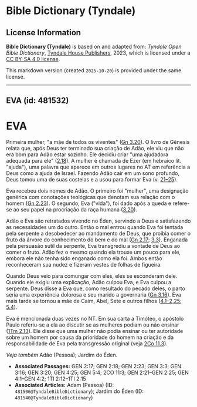 # Bible Dictionary (Tyndale)

## License Information

**Bible Dictionary (Tyndale)** is based on and adapted from: _Tyndale Open Bible Dictionary_, [Tyndale House Publishers](https://tyndaleopenresources.com/), 2023, which is licensed under a [CC BY-SA 4.0 license](https://creativecommons.org/licenses/by-sa/4.0/legalcode.en).

This markdown version (created `2025-10-20`) is provided under the same license.



--------------------------------

## EVA (id: 481532)

EVA
===

Primeira mulher, "a mãe de todos os viventes" ([Gn 3\.20](https://ref.ly/Gen3:20)). O livro de Gênesis relata que, após Deus ter terminado sua criação de Adão, ele viu que não era bom para Adão estar sozinho. Ele decidiu criar "uma ajudadora adequada para ele" ([2\.18](https://ref.ly/Gen2:18)). A mulher é chamada de Ezer (em hebraico lit. "ajuda"), uma palavra que aparece em outros lugares no AT em referência a Deus como a ajuda de Israel. Fazendo Adão cair em um sono profundo, Deus tomou uma de suas costelas e a usou para formar Eva (v. [21–25](https://ref.ly/Gen2:21-Gen2:25)).

Eva recebeu dois nomes de Adão. O primeiro foi "mulher", uma designação genérica com conotações teológicas que denotam sua relação com o homem ([Gn 2\.23](https://ref.ly/Gen2:23)). O segundo, Eva ("vida"), foi dado após a queda e refere\-se ao seu papel na procriação da raça humana ([3\.20](https://ref.ly/Gen3:20)).

Adão e Eva são retratados vivendo no Éden, servindo a Deus e satisfazendo as necessidades um do outro. Então o mal entrou quando Eva foi tentada pela serpente a desobedecer ao mandamento de Deus, que proibia comer o fruto da árvore do conhecimento do bem e do mal ([Gn 2\.17](https://ref.ly/Gen2:17); [3\.3](https://ref.ly/Gen3:3)). Enganada pela persuasão sutil da serpente, Eva transgrediu a vontade de Deus ao comer o fruto. Adão fez o mesmo quando ela trouxe um pouco para ele, embora ele não tenha sido enganado como ela foi. Ambos então reconheceram sua nudez e fizeram vestes de folhas de figueira.

Quando Deus veio para comungar com eles, eles se esconderam dele. Quando ele exigiu uma explicação, Adão culpou Eva, e Eva culpou a serpente. Deus disse a Eva que, como resultado do pecado deles, o parto seria uma experiência dolorosa e seu marido a governaria ([Gn 3\.16](https://ref.ly/Gen3:16)). Eva mais tarde se tornou a mãe de Caim, Abel, Sete e outros filhos ([4\.1–2,25](https://ref.ly/Gen4:1-Gen4:2,Gen4:25); [5\.4](https://ref.ly/Gen5:4)).

Eva é mencionada duas vezes no NT. Em sua carta a Timóteo, o apóstolo Paulo referiu\-se a ela ao discutir se as mulheres podiam ou não ensinar ([1Tm 2\.13](https://ref.ly/1Tim2:13)). Ele disse que uma mulher não podia ensinar ou ter autoridade sobre um homem por causa da prioridade do homem na criação e da responsabilidade de Eva pela transgressão original (veja [2Co 11\.3](https://ref.ly/2Cor11:3)).

*Veja também* Adão (Pessoa); Jardim do Éden.

* **Associated Passages:** GEN 2:17; GEN 2:18; GEN 2:23; GEN 3:3; GEN 3:16; GEN 3:20; GEN 4:25; GEN 5:4; 2CO 11:3; GEN 2:21–GEN 2:25; GEN 4:1–GEN 4:2; 1TI 2:12–1TI 2:15
* **Associated Articles:** Adam (Pessoa) (ID: `481506@TyndaleBibleDictionary`); Jardim do Éden (ID: `481540@TyndaleBibleDictionary`)


